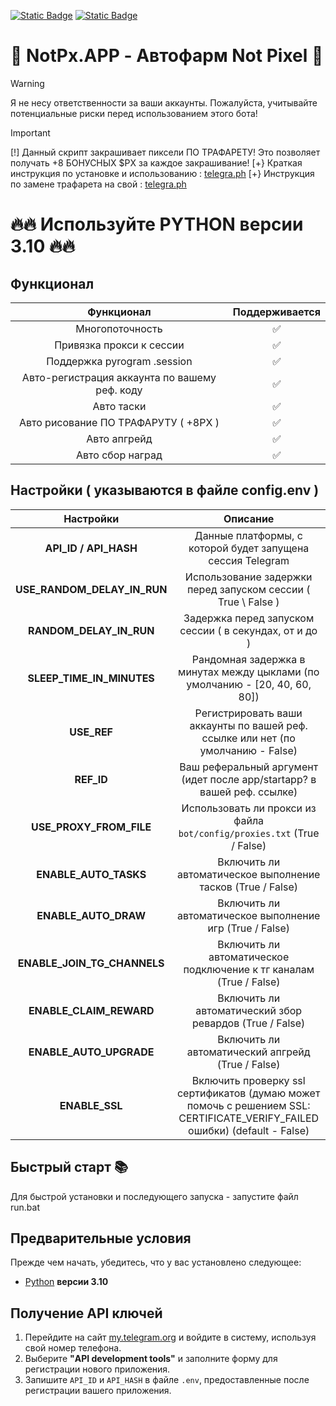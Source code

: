 [![Static Badge](https://img.shields.io/badge/Telegram-Channel-Link?style=for-the-badge&logo=Telegram&logoColor=white&logoSize=auto&color=blue)](https://t.me/dnftm_dev)
[![Static Badge](https://img.shields.io/badge/Telegram-Support-Link?style=for-the-badge&logo=Telegram&logoColor=white&logoSize=auto&color=blue)](https://t.me/erbesteratu)

# 🎨 NotPx.APP - Автофарм Not Pixel 🎨

> [!WARNING]
> Я не несу ответственности за ваши аккаунты. Пожалуйста, учитывайте потенциальные риски перед использованием этого бота!

> [!IMPORTANT]
> [!] Данный скрипт закрашивает пиксели ПО ТРАФАРЕТУ! Это позволяет получать +8 БОНУСНЫХ $PX за каждое закрашивание!
> [+} Краткая инструкция по установке и использованию : [telegra.ph](https://telegra.ph/NotPxAPP--autofarm-10-04)
> [+} Инструкция по замене трафарета на свой : [telegra.ph](https://telegra.ph/Kak-dobavit-svoj-trafaret-v-skript-10-11)

# 🔥🔥 Используйте PYTHON версии 3.10 🔥🔥


## Функционал  
|                  Функционал                   | Поддерживается |
|:---------------------------------------------:|:--------------:|
|                Многопоточность                |       ✅        | 
|           Привязка прокси к сессии            |       ✅        | 
|          Поддержка pyrogram .session          |       ✅        |
| Авто-регистрация аккаунта по вашему реф. коду |       ✅        |
|                  Авто таски                   |       ✅        |
|                Авто рисование ПО ТРАФАРУТУ ( +8PX )                 |       ✅        |
|                 Авто апгрейд                  |       ✅        |
|               Авто сбор наград               |       ✅        |


## Настройки ( указываются в файле config.env )

|                     Настройки                     |                                                          Описание                                                           |
|:-------------------------------------------------:|:---------------------------------------------------------------------------------------------------------------------------:|
|               **API_ID / API_HASH**               |                     Данные платформы, с которой будет запущена сессия Telegram                  |
|            **USE_RANDOM_DELAY_IN_RUN**            |                                                     Использование задержки перед запуском сессии ( True \ False )                                                  |
|              **RANDOM_DELAY_IN_RUN**              |                                Задержка перед запуском сессии ( в секундах, от и до )   
|             **SLEEP_TIME_IN_MINUTES**             |                        Рандомная задержка в минутах между цыклами (по умолчанию - [20, 40, 60, 80])                         |
|                    **USE_REF**                    |                      Регистрировать ваши аккаунты по вашей реф. ссылке или нет (по умолчанию - False)                       |
|                    **REF_ID**                     |                           Ваш реферальный аргумент (идет после app/startapp? в вашей реф. ссылке)                           |
|              **USE_PROXY_FROM_FILE**              |                           Использовать ли прокси из файла `bot/config/proxies.txt` (True / False)                           |
|               **ENABLE_AUTO_TASKS**               |                                 Включить ли автоматическое выполнение тасков (True / False)                                 |
|               **ENABLE_AUTO_DRAW**                |                                  Включить ли автоматическое выполнение игр (True / False)                                   |
|            **ENABLE_JOIN_TG_CHANNELS**            |                             Включить ли автоматическое подключение к тг каналам (True / False)                              |
|              **ENABLE_CLAIM_REWARD**              |                                   Включить ли автоматический збор ревардов (True / False)                                   |
|              **ENABLE_AUTO_UPGRADE**              |                                     Включить ли автоматический апгрейд  (True / False)                                      |
|                  **ENABLE_SSL**                   | Включить проверку ssl сертификатов (думаю может помочь с решением SSL: CERTIFICATE_VERIFY_FAILED ошибки)  (default - False) |

## Быстрый старт 📚

Для быстрой установки и последующего запуска - запустите файл run.bat

## Предварительные условия
Прежде чем начать, убедитесь, что у вас установлено следующее:
- [Python](https://www.python.org/downloads/) **версии 3.10**

## Получение API ключей
1. Перейдите на сайт [my.telegram.org](https://my.telegram.org) и войдите в систему, используя свой номер телефона.
2. Выберите **"API development tools"** и заполните форму для регистрации нового приложения.
3. Запишите `API_ID` и `API_HASH` в файле `.env`, предоставленные после регистрации вашего приложения.
